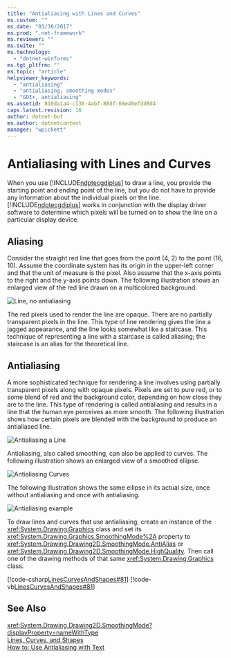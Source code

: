 ```yaml
---
title: "Antialiasing with Lines and Curves"
ms.custom: ""
ms.date: "03/30/2017"
ms.prod: ".net-framework"
ms.reviewer: ""
ms.suite: ""
ms.technology: 
  - "dotnet-winforms"
ms.tgt_pltfrm: ""
ms.topic: "article"
helpviewer_keywords: 
  - "antialiasing"
  - "antialiasing, smoothing modes"
  - "GDI+, antialiasing"
ms.assetid: 810da1a4-c136-4abf-88df-68e49efdd8d4
caps.latest.revision: 16
author: dotnet-bot
ms.author: dotnetcontent
manager: "wpickett"
---
```

# Antialiasing with Lines and Curves
When you use [!INCLUDE[ndptecgdiplus](../../../../includes/ndptecgdiplus-md.md)] to draw a line, you provide the starting point and ending point of the line, but you do not have to provide any information about the individual pixels on the line. [!INCLUDE[ndptecgdiplus](../../../../includes/ndptecgdiplus-md.md)] works in conjunction with the display driver software to determine which pixels will be turned on to show the line on a particular display device.  
  
## Aliasing  
 Consider the straight red line that goes from the point (4, 2) to the point (16, 10). Assume the coordinate system has its origin in the upper-left corner and that the unit of measure is the pixel. Also assume that the x-axis points to the right and the y-axis points down. The following illustration shows an enlarged view of the red line drawn on a multicolored background.  
  
 ![Line, no antialiasing](../../../../docs/framework/winforms/advanced/media/aboutgdip02-art33.gif "AboutGdip02_Art33")  
  
 The red pixels used to render the line are opaque. There are no partially transparent pixels in the line. This type of line rendering gives the line a jagged appearance, and the line looks somewhat like a staircase. This technique of representing a line with a staircase is called aliasing; the staircase is an alias for the theoretical line.  
  
## Antialiasing  
 A more sophisticated technique for rendering a line involves using partially transparent pixels along with opaque pixels. Pixels are set to pure red, or to some blend of red and the background color, depending on how close they are to the line. This type of rendering is called antialiasing and results in a line that the human eye perceives as more smooth. The following illustration shows how certain pixels are blended with the background to produce an antialiased line.  
  
 ![Antialiasing a Line](../../../../docs/framework/winforms/advanced/media/aboutgdip02-art34.gif "AboutGdip02_Art34")  
  
 Antialiasing, also called smoothing, can also be applied to curves. The following illustration shows an enlarged view of a smoothed ellipse.  
  
 ![Antialiasing Curves](../../../../docs/framework/winforms/advanced/media/aboutgdip02-art35.gif "AboutGdip02_Art35")  
  
 The following illustration shows the same ellipse in its actual size, once without antialiasing and once with antialiasing.  
  
 ![Antialiasing example](../../../../docs/framework/winforms/advanced/media/aboutgdip02-art36.gif "AboutGdip02_Art36")  
  
 To draw lines and curves that use antialiasing, create an instance of the <xref:System.Drawing.Graphics> class and set its <xref:System.Drawing.Graphics.SmoothingMode%2A> property to <xref:System.Drawing.Drawing2D.SmoothingMode.AntiAlias> or <xref:System.Drawing.Drawing2D.SmoothingMode.HighQuality>. Then call one of the drawing methods of that same <xref:System.Drawing.Graphics> class.  
  
 [!code-csharp[LinesCurvesAndShapes#81](../../../../samples/snippets/csharp/VS_Snippets_Winforms/LinesCurvesAndShapes/CS/Class1.cs#81)]
 [!code-vb[LinesCurvesAndShapes#81](../../../../samples/snippets/visualbasic/VS_Snippets_Winforms/LinesCurvesAndShapes/VB/Class1.vb#81)]  
  
## See Also  
 <xref:System.Drawing.Drawing2D.SmoothingMode?displayProperty=nameWithType>   
 [Lines, Curves, and Shapes](../../../../docs/framework/winforms/advanced/lines-curves-and-shapes.md)   
 [How to: Use Antialiasing with Text](../../../../docs/framework/winforms/advanced/how-to-use-antialiasing-with-text.md)
